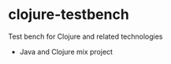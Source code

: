 clojure-testbench
=================

Test bench for Clojure and related technologies

- Java and Clojure mix project
